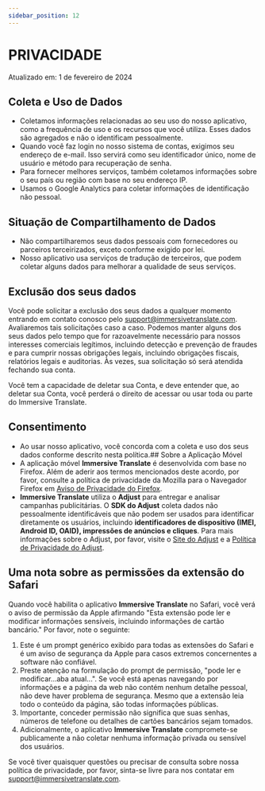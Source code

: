 ```yaml
---
sidebar_position: 12
---
```


# PRIVACIDADE

Atualizado em: 1 de fevereiro de 2024

## Coleta e Uso de Dados

- Coletamos informações relacionadas ao seu uso do nosso aplicativo, como a frequência de uso e os recursos que você utiliza. Esses dados são agregados e não o identificam pessoalmente.
- Quando você faz login no nosso sistema de contas, exigimos seu endereço de e-mail. Isso servirá como seu identificador único, nome de usuário e método para recuperação de senha.
- Para fornecer melhores serviços, também coletamos informações sobre o seu país ou região com base no seu endereço IP.
- Usamos o Google Analytics para coletar informações de identificação não pessoal.

## Situação de Compartilhamento de Dados

- Não compartilharemos seus dados pessoais com fornecedores ou parceiros terceirizados, exceto conforme exigido por lei.
- Nosso aplicativo usa serviços de tradução de terceiros, que podem coletar alguns dados para melhorar a qualidade de seus serviços.

## Exclusão dos seus dados

Você pode solicitar a exclusão dos seus dados a qualquer momento entrando em contato conosco pelo support@immersivetranslate.com. Avaliaremos tais solicitações caso a caso. Podemos manter alguns dos seus dados pelo tempo que for razoavelmente necessário para nossos interesses comerciais legítimos, incluindo detecção e prevenção de fraudes e para cumprir nossas obrigações legais, incluindo obrigações fiscais, relatórios legais e auditorias. Às vezes, sua solicitação só será atendida fechando sua conta.

Você tem a capacidade de deletar sua Conta, e deve entender que, ao deletar sua Conta, você perderá o direito de acessar ou usar toda ou parte do Immersive Translate.

## Consentimento

- Ao usar nosso aplicativo, você concorda com a coleta e uso dos seus dados conforme descrito nesta política.## Sobre a Aplicação Móvel
- A aplicação móvel **Immersive Translate** é desenvolvida com base no Firefox. Além de aderir aos termos mencionados deste acordo, por favor, consulte a política de privacidade da Mozilla para o Navegador Firefox em [Aviso de Privacidade do Firefox](https://www.mozilla.org/privacy/firefox/).
- **Immersive Translate** utiliza o **Adjust** para entregar e analisar campanhas publicitárias. O **SDK do Adjust** coleta dados não pessoalmente identificáveis que não podem ser usados para identificar diretamente os usuários, incluindo **identificadores de dispositivo (IMEI, Android ID, OAID), impressões de anúncios e cliques**. Para mais informações sobre o Adjust, por favor, visite o [Site do Adjust](https://www.adjust.com/) e a [Política de Privacidade do Adjust](https://www.adjust.com/terms/privacy-policy/).

## Uma nota sobre as permissões da extensão do Safari

Quando você habilita o aplicativo **Immersive Translate** no Safari, você verá o aviso de permissão da Apple afirmando "Esta extensão pode ler e modificar informações sensíveis, incluindo informações de cartão bancário."
Por favor, note o seguinte:

1. Este é um prompt genérico exibido para todas as extensões do Safari e é um aviso de segurança da Apple para casos extremos concernentes a software não confiável.
2. Preste atenção na formulação do prompt de permissão, "pode ler e modificar...aba atual...". Se você está apenas navegando por informações e a página da web não contém nenhum detalhe pessoal, não deve haver problema de segurança. Mesmo que a extensão leia todo o conteúdo da página, são todas informações públicas.
3. Importante, conceder permissão não significa que suas senhas, números de telefone ou detalhes de cartões bancários sejam tomados.
4. Adicionalmente, o aplicativo **Immersive Translate** compromete-se publicamente a não coletar nenhuma informação privada ou sensível dos usuários.

Se você tiver quaisquer questões ou precisar de consulta sobre nossa política de privacidade, por favor, sinta-se livre para nos contatar em support@immersivetranslate.com.
